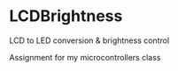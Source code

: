 # LCDBrightness
LCD to LED conversion &amp; brightness control

Assignment for my microcontrollers class
